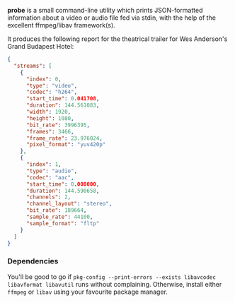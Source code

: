 **probe** is a small command-line utility which prints JSON-formatted
information about a video or audio file fed via stdin, with the help of the
excellent ffmpeg/libav framework(s).

It produces the following report for the theatrical trailer for Wes Anderson's
Grand Budapest Hotel:

```json
{
  "streams": [
    {
      "index": 0,
      "type": "video",
      "codec": "h264",
      "start_time": 0.041708,
      "duration": 144.561083,
      "width": 1920,
      "height": 1080,
      "bit_rate": 3996395,
      "frames": 3466,
      "frame_rate": 23.976024,
      "pixel_format": "yuv420p"
    },
    {
      "index": 1,
      "type": "audio",
      "codec": "aac",
      "start_time": 0.000000,
      "duration": 144.590658,
      "channels": 2,
      "channel_layout": "stereo",
      "bit_rate": 189664,
      "sample_rate": 44100,
      "sample_format": "fltp"
    }
  ]
}
```

### Dependencies

You'll be good to go if `pkg-config --print-errors --exists libavcodec libavformat libavutil`
runs without complaining. Otherwise, install either `ffmpeg` or `libav` using
your favourite package manager.
